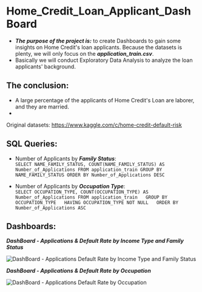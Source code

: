 # Home_Credit_Loan_Applicant_DashBoard  
- ***The purpose of the project is:*** to create Dashboards to gain some insights on Home Credit's loan applicants. Because the datasets is plenty, we will only focus on the ***application_train.csv***.   
- Basically we will conduct Exploratory Data Analysis to analyze the loan applicants' background.  
## The conclusion:
- A large percentage of the applicants of Home Credit's Loan are laborer, and they are married.
-  
Original datasets: https://www.kaggle.com/c/home-credit-default-risk
## SQL Queries:  

- Number of Applicants by ***Family Status***:  
`SELECT NAME_FAMILY_STATUS, COUNT(NAME_FAMILY_STATUS) AS Number_of_Applications
FROM application_train
GROUP BY NAME_FAMILY_STATUS
ORDER BY Number_of_Applications DESC`  

- Number of Applicants by ***Occupation Type***:  
`SELECT OCCUPATION_TYPE, COUNT(OCCUPATION_TYPE) AS Number_of_Applications
FROM application_train  
GROUP BY OCCUPATION_TYPE  
HAVING OCCUPATION_TYPE NOT NULL  
ORDER BY Number_of_Applications ASC`  

## Dashboards:  
***DashBoard - Applications & Default Rate by Income Type and Family Status***  

![DashBoard - Applications   Default Rate by Income Type and Family Status](https://github.com/DannyQN123/Home_Credit_Loan_App_DashBoard/assets/107457149/7e17c709-6d69-4cde-9af1-00592f41111e)

***DashBoard - Applications & Default Rate by Occupation***  

![DashBoard - Applications   Default Rate by Occupation](https://github.com/DannyQN123/Home_Credit_Loan_App_DashBoard/assets/107457149/9344daa0-bb58-470c-a9a1-9081b6a2987d)
